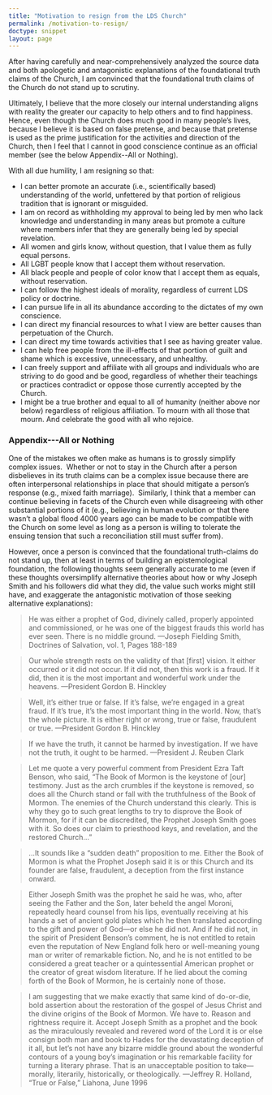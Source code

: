 ```yaml
---
title: "Motivation to resign from the LDS Church"
permalink: /motivation-to-resign/
doctype: snippet
layout: page
---
```


After having carefully and near-comprehensively analyzed the source data and both apologetic and antagonistic explanations of the foundational truth claims of the Church, I am convinced that the foundational truth claims of the Church do not stand up to scrutiny.

Ultimately, I believe that the more closely our internal understanding aligns with reality the greater our capacity to help others and to find happiness. Hence, even though the Church does much good in many people’s lives, because I believe it is based on false pretense, and because that pretense is used as the prime justification for the activities and direction of the Church, then I feel that I cannot in good conscience continue as an official member (see the below Appendix--All or Nothing).

With all due humility, I am resigning so that:

* I can better promote an accurate (i.e., scientifically based) understanding of the world, unfettered by that portion of religious tradition that is ignorant or misguided.
* I am on record as withholding my approval to being led by men who lack knowledge and understanding in many areas but promote a culture where members infer that they are generally being led by special revelation.
* All women and girls know, without question, that I value them as fully equal persons.
* All LGBT people know that I accept them without reservation.
* All black people and people of color know that I accept them as equals, without reservation.
* I can follow the highest ideals of morality, regardless of current LDS policy or doctrine.
* I can pursue life in all its abundance according to the dictates of my own conscience.
* I can direct my financial resources to what I view are better causes than perpetuation of the Church.
* I can direct my time towards activities that I see as having greater value.
* I can help free people from the ill-effects of that portion of guilt and shame which is excessive, unnecessary, and unhealthy.
* I can freely support and affiliate with all groups and individuals who are striving to do good and be good, regardless of whether their teachings or practices contradict or oppose those currently accepted by the Church.
* I might be a true brother and equal to all of humanity (neither above nor below) regardless of religious affiliation. To mourn with all those that mourn. And celebrate the good with all who rejoice.

### Appendix---All or Nothing

One of the mistakes we often make as humans is to grossly simplify complex issues.  Whether or not to stay in the Church after a person disbelieves in its truth claims can be a complex issue because there are often interpersonal relationships in place that should mitigate a person’s response (e.g., mixed faith marriage).  Similarly, I think that a member can continue believing in facets of the Church even while disagreeing with other substantial portions of it (e.g., believing in human evolution or that there wasn’t a global flood 4000 years ago can be made to be compatible with the Church on some level as long as a person is willing to tolerate the ensuing tension that such a reconciliation still must suffer from).

However, once a person is convinced that the foundational truth-claims do not stand up, then at least in terms of building an epistemological foundation, the following thoughts seem generally accurate to me (even if these thoughts oversimplify alternative theories about how or why Joseph Smith and his followers did what they did, the value such works might still have, and exaggerate the antagonistic motivation of those seeking alternative explanations):

> He was either a prophet of God, divinely called, properly appointed and commissioned, or he was one of the biggest frauds this world has ever seen. There is no middle ground.
> —Joseph Fielding Smith, Doctrines of Salvation, vol. 1, Pages 188-189

> Our whole strength rests on the validity of that [first] vision. It either occurred or it did not occur. If it did not, then this work is a fraud. If it did, then it is the most important and wonderful work under the heavens.
> —President Gordon B. Hinckley

> Well, it’s either true or false. If it’s false, we’re engaged in a great fraud. If it’s true, it’s the most important thing in the world. Now, that’s the whole picture. It is either right or wrong, true or false, fraudulent or true.
> —President Gordon B. Hinckley

> If we have the truth, it cannot be harmed by investigation. If we have not the truth, it ought to be harmed.
> —President J. Reuben Clark

> Let me quote a very powerful comment from President Ezra Taft Benson, who said, “The Book of Mormon is the keystone of [our] testimony. Just as the arch crumbles if the keystone is removed, so does all the Church stand or fall with the truthfulness of the Book of Mormon. The enemies of the Church understand this clearly. This is why they go to such great lengths to try to disprove the Book of Mormon, for if it can be discredited, the Prophet Joseph Smith goes with it. So does our claim to priesthood keys, and revelation, and the restored Church…”

> …It sounds like a “sudden death” proposition to me. Either the Book of Mormon is what the Prophet Joseph said it is or this Church and its founder are false, fraudulent, a deception from the first instance onward.

> Either Joseph Smith was the prophet he said he was, who, after seeing the Father and the Son, later beheld the angel Moroni, repeatedly heard counsel from his lips, eventually receiving at his hands a set of ancient gold plates which he then translated according to the gift and power of God—or else he did not. And if he did not, in the spirit of President Benson’s comment, he is not entitled to retain even the reputation of New England folk hero or well-meaning young man or writer of remarkable fiction. No, and he is not entitled to be considered a great teacher or a quintessential American prophet or the creator of great wisdom literature. If he lied about the coming forth of the Book of Mormon, he is certainly none of those.

> I am suggesting that we make exactly that same kind of do-or-die, bold assertion about the restoration of the gospel of Jesus Christ and the divine origins of the Book of Mormon. We have to. Reason and rightness require it. Accept Joseph Smith as a prophet and the book as the miraculously revealed and revered word of the Lord it is or else consign both man and book to Hades for the devastating deception of it all, but let’s not have any bizarre middle ground about the wonderful contours of a young boy’s imagination or his remarkable facility for turning a literary phrase. That is an unacceptable position to take—morally, literarily, historically, or theologically.
> —Jeffrey R. Holland, “True or False,” Liahona, June 1996
